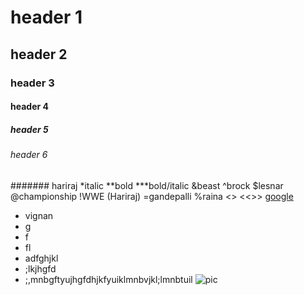# header 1
## header 2
### header 3
#### header 4
##### header 5
###### header 6
####### hariraj
*italic
**bold
***bold/italic
&beast
^brock
$lesnar
@championship
!WWE
(Hariraj)
=gandepalli
%raina
<hello>
  <<hello>>
  <<<brock>>>
  [google](www.google.com)
  * vignan
  * g
  * f
  * fl
  * adfghjkl
  * ;lkjhgfd
  * ;,mnbgftyujhgfdhjkfyuiklmnbvjkl;lmnbtuil
  ![pic](https://www.google.com/search?q=brock+lesnar&sxsrf=ALeKk00P_xXodRokPFNfd4tvn0DslsLO1w:1617783652582&tbm=isch&source=iu&ictx=1&fir=9FNtqeorDtZ8BM%252CVJy02fj8G8QCfM%252C_&vet=1&usg=AI4_-kQ5iPvohW0h4cuLikovkNdu8a2Nhg&sa=X&ved=2ahUKEwi8nL3f2evvAhWWbysKHdbyCq0Q_h16BAhSEAE#imgrc=9FNtqeorDtZ8BM.jpg)
